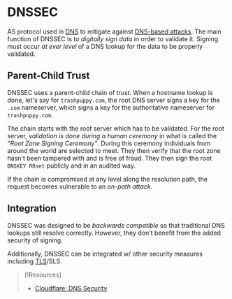 
# DNSSEC
AS protocol used in [DNS](networking/DNS/DNS.md) to mitigate against [DNS-based attacks](networking/DNS/DNS-security.md). The main function of DNSSEC is to *digitally sign data* in order to validate it. Signing must occur *at ever level* of a DNS lookup for the data to be properly validated.
## Parent-Child Trust
DNSSEC uses a parent-child chain of trust. When a hostname lookup is done, let's say for `trashpuppy.com`, the root DNS server signs a key for the `.com` nameserver, which signs a key for the authoritative nameserver for `trashpuppy.com`.

The chain starts with the root server which has to be validated. For the root server, *validation is done during a human ceremony* in what is called the *"Root Zone Signing Ceremony"*. During this ceremony individuals from around the world are selected to meet. They then verify that the root zone hasn't been tampered with and is free of fraud. They then sign the root `DNSKEY RRset`  publicly and in an audited way.

If the chain is compromised at any level along the resolution path, the request becomes vulnerable to an *on-path attack*.
## Integration
DNSSEC was designed to be *backwards compatible* so that traditional DNS lookups still resolve correctly. However, they don't benefit from the added security of signing.

Additionally, DNSSEC can be integrated w/ other security measures including [TLS](networking/protocols/TLS.md)/SLS.

> [!Resources]
> - [Cloudflare: DNS Security](https://www.cloudflare.com/learning/dns/dns-security/)

